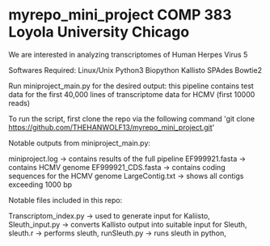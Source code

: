 # myrepo_mini_project COMP 383 Loyola University Chicago

We are interested in analyzing transcriptomes of Human Herpes Virus 5

Softwares Required:
  Linux/Unix
  Python3
  Biopython
  Kallisto
  SPAdes
  Bowtie2
  
 Run miniproject_main.py for the desired output:
  this pipeline contains test data for the first 40,000 lines of transcriptome data for HCMV (first 10000 reads)
  
  
To run the script, first clone the repo via the following command
  'git clone https://github.com/THEHANWOLF13/myrepo_mini_project.git'
  
 Notable outputs from miniproject_main.py:
 
 miniproject.log -> contains results of the full pipeline
 EF999921.fasta -> contains HCMV genome
 EF999921_CDS.fasta -> contains coding sequences for the HCMV genome
 LargeContig.txt -> shows all contigs exceeding 1000 bp
 
 
 Notable files included in this repo:
 
 Transcriptom_index.py -> used to generate input for Kaliisto,
 Sleuth_input.py -> converts Kallisto output into suitable input for Sleuth,
 sleuth.r -> performs sleuth,
 runSleuth.py -> runs sleuth in python,
 
 
 
 
 
 
 
  
  
  
  



